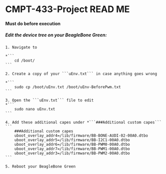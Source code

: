 # CMPT-433-Project READ ME

#### Must do before execution

##### Edit the device tree on your BeagleBone Green:

    1. Navigate to 

    *```
        cd /boot/
    ```

    2. Create a copy of your ```uEnv.txt``` in case anything goes wrong

    *```
        sudo cp /boot/uEnv.txt /boot/uEnv-BeforePwm.txt
    ```

    3. Open the ```uEnv.txt``` file to edit
    *```
        sudo nano uEnv.txt
    ```

    4. Add these additional capes under *```###Additional custom capes```
    ```
        ###Additional custom capes
        uboot_overlay_addr4=/lib/firmware/BB-BONE-AUDI-02-00A0.dtbo
        uboot_overlay_addr5=/lib/firmware/BB-I2C1-00A0.dtbo
        uboot_overlay_addr6=/lib/firmware/BB-PWM0-00A0.dtbo
        uboot_overlay_addr7=/lib/firmware/BB-PWM1-00A0.dtbo
        uboot_overlay_addr3=/lib/firmware/BB-PWM2-00A0.dtbo
    ```

    5. Reboot your BeagleBone Green

